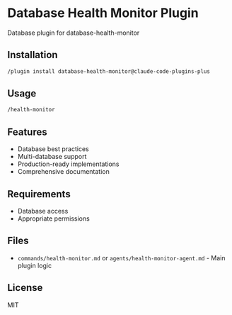 # Database Health Monitor Plugin

Database plugin for database-health-monitor

## Installation

```bash
/plugin install database-health-monitor@claude-code-plugins-plus
```

## Usage

```bash
/health-monitor
```

## Features

- Database best practices
- Multi-database support
- Production-ready implementations
- Comprehensive documentation

## Requirements

- Database access
- Appropriate permissions

## Files

- `commands/health-monitor.md` or `agents/health-monitor-agent.md` - Main plugin logic

## License

MIT
